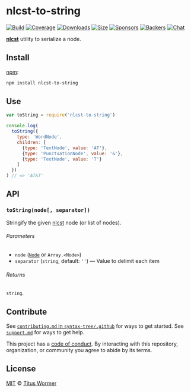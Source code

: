 # nlcst-to-string

[![Build][build-badge]][build]
[![Coverage][coverage-badge]][coverage]
[![Downloads][downloads-badge]][downloads]
[![Size][size-badge]][size]
[![Sponsors][sponsors-badge]][collective]
[![Backers][backers-badge]][collective]
[![Chat][chat-badge]][chat]

[**nlcst**][nlcst] utility to serialize a node.

## Install

[npm][]:

```sh
npm install nlcst-to-string
```

## Use

```js
var toString = require('nlcst-to-string')

console.log(
  toString({
    type: 'WordNode',
    children: [
      {type: 'TextNode', value: 'AT'},
      {type: 'PunctuationNode', value: '&'},
      {type: 'TextNode', value: 'T'}
    ]
  })
) // => 'AT&T'
```

## API

### `toString(node[, separator])`

Stringify the given [nlcst][] node (or list of nodes).

###### Parameters

- `node` ([`Node`][node] or `Array.<Node>`)
- `separator` (`string`, default: `''`) — Value to delimit each item

###### Returns

`string`.

## Contribute

See [`contributing.md` in `syntax-tree/.github`][contributing] for ways to get
started.
See [`support.md`][support] for ways to get help.

This project has a [code of conduct][coc].
By interacting with this repository, organization, or community you agree to
abide by its terms.

## License

[MIT][license] © [Titus Wormer][author]

<!-- Definitions -->

[build-badge]: https://img.shields.io/travis/syntax-tree/nlcst-to-string.svg
[build]: https://travis-ci.org/syntax-tree/nlcst-to-string
[coverage-badge]: https://img.shields.io/codecov/c/github/syntax-tree/nlcst-to-string.svg
[coverage]: https://codecov.io/github/syntax-tree/nlcst-to-string
[downloads-badge]: https://img.shields.io/npm/dm/nlcst-to-string.svg
[downloads]: https://www.npmjs.com/package/nlcst-to-string
[size-badge]: https://img.shields.io/bundlephobia/minzip/nlcst-to-string.svg
[size]: https://bundlephobia.com/result?p=nlcst-to-string
[sponsors-badge]: https://opencollective.com/unified/sponsors/badge.svg
[backers-badge]: https://opencollective.com/unified/backers/badge.svg
[collective]: https://opencollective.com/unified
[chat-badge]: https://img.shields.io/badge/chat-spectrum-7b16ff.svg
[chat]: https://spectrum.chat/unified/syntax-tree
[npm]: https://docs.npmjs.com/cli/install
[license]: license
[author]: https://wooorm.com
[contributing]: https://github.com/syntax-tree/.github/blob/master/contributing.md
[support]: https://github.com/syntax-tree/.github/blob/master/support.md
[coc]: https://github.com/syntax-tree/.github/blob/master/code-of-conduct.md
[nlcst]: https://github.com/syntax-tree/nlcst
[node]: https://github.com/syntax-tree/nlcst#nodes
